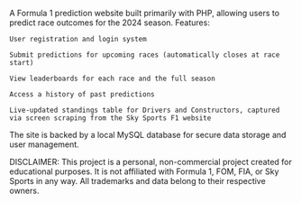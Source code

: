 A Formula 1 prediction website built primarily with PHP, allowing users to predict race outcomes for the 2024 season.
Features:

    User registration and login system

    Submit predictions for upcoming races (automatically closes at race start)

    View leaderboards for each race and the full season

    Access a history of past predictions

    Live-updated standings table for Drivers and Constructors, captured via screen scraping from the Sky Sports F1 website

The site is backed by a local MySQL database for secure data storage and user management.


DISCLAIMER:
This project is a personal, non-commercial project created for educational purposes.
It is not affiliated with Formula 1, FOM, FIA, or Sky Sports in any way. All trademarks and data belong to their respective owners.
